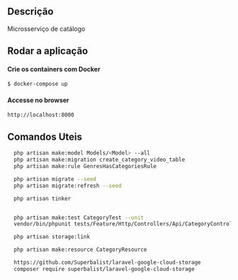 ## Descrição

Microsserviço de catálogo

## Rodar a aplicação

#### Crie os containers com Docker

```bash
$ docker-compose up
```

#### Accesse no browser

```
http://localhost:8000
```

## Comandos Uteis

```bash
  php artisan make:model Models/<Model> --all
  php artisan make:migration create_category_video_table
  php artisan make:rule GenresHasCategoriesRule

  php artisan migrate --seed
  php artisan migrate:refresh --seed

  php artisan tinker


  php artisan make:test CategoryTest --unit
  vendor/bin/phpunit tests/Feature/Http/Controllers/Api/CategoryControllerTest.php

  php artisan storage:link

  php artisan make:resource CategoryResource

  https://github.com/Superbalist/laravel-google-cloud-storage
  composer require superbalist/laravel-google-cloud-storage

```
